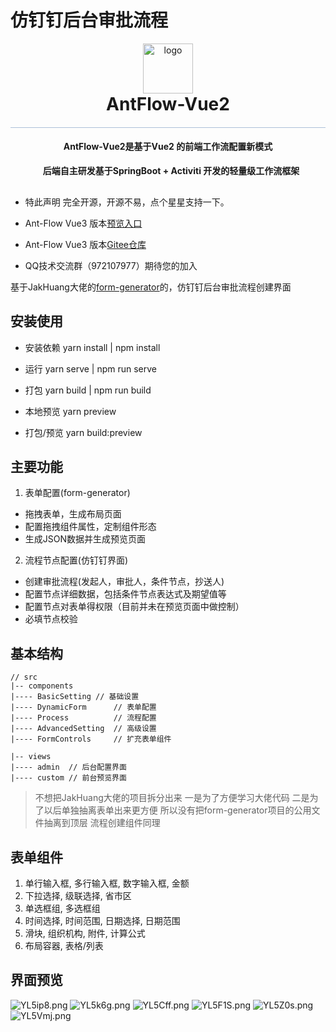 # 仿钉钉后台审批流程
<p align="center" style="margin-bottom: 0 !important">
	<img alt="logo" src="https://gitee.com/ldhnet/AntFlow-Vue3/raw/master/public/images/logo.png"  width = "80px"; height= "80px";>
</p>
<h1 align="center" style="margin: 10px 10px; font-weight: bold;margin-top: 0 !important">AntFlow-Vue2</h1>
<h4 style="border-top: solid #ACC0D8 1px;"></h4>
<h4 align="center">AntFlow-Vue2是基于Vue2 的前端工作流配置新模式 </h4>
<h4 align="center" style="margin: 0px 0px 30px 10px; ">
后端自主研发基于SpringBoot + Activiti 开发的轻量级工作流框架</h4>

- 特此声明 完全开源，开源不易，点个星星支持一下。

- Ant-Flow Vue3 版本[预览入口](http://117.72.70.166/ant-flow/dist/#/)

- Ant-Flow Vue3 版本[Gitee仓库](https://gitee.com/ldhnet/AntFlow-Vue3)

- QQ技术交流群（972107977）期待您的加入
 

基于JakHuang大佬的[form-generator](https://github.com/JakHuang/form-generator)的，仿钉钉后台审批流程创建界面

## 安装使用
 
- 安装依赖
yarn install | npm install

- 运行
yarn serve | npm run serve

- 打包
yarn build  | npm run build

- 本地预览
yarn preview 

- 打包/预览 
yarn build:preview 

## 主要功能
1. 表单配置(form-generator)
  - 拖拽表单，生成布局页面
  - 配置拖拽组件属性，定制组件形态
  - 生成JSON数据并生成预览页面
2. 流程节点配置(仿钉钉界面)
  - 创建审批流程(发起人，审批人，条件节点，抄送人)
  - 配置节点详细数据，包括条件节点表达式及期望值等
  - 配置节点对表单得权限（目前并未在预览页面中做控制）
  - 必填节点校验

## 基本结构
```
// src
|-- components
|---- BasicSetting // 基础设置
|---- DynamicForm      // 表单配置
|---- Process          // 流程配置
|---- AdvancedSetting  // 高级设置
|---- FormControls     // 扩充表单组件

|-- views
|---- admin  // 后台配置界面
|---- custom // 前台预览界面
```
> 不想把JakHuang大佬的项目拆分出来 一是为了方便学习大佬代码 二是为了以后单独抽离表单出来更方便 所以没有把form-generator项目的公用文件抽离到顶层 流程创建组件同理

## 表单组件
1. 单行输入框, 多行输入框, 数字输入框, 金额
2. 下拉选择, 级联选择, 省市区
3. 单选框组, 多选框组
4. 时间选择, 时间范围, 日期选择, 日期范围
5. 滑块, 组织机构, 附件, 计算公式
6. 布局容器, 表格/列表

## 界面预览
![YL5ip8.png](https://s1.ax1x.com/2020/05/22/YL5ip8.png)
![YL5k6g.png](https://s1.ax1x.com/2020/05/22/YL5k6g.png)
![YL5Cff.png](https://s1.ax1x.com/2020/05/22/YL5Cff.png)
![YL5F1S.png](https://s1.ax1x.com/2020/05/22/YL5F1S.png)
![YL5Z0s.png](https://s1.ax1x.com/2020/05/22/YL5Z0s.png)
![YL5Vmj.png](https://s1.ax1x.com/2020/05/22/YL5Vmj.png)
 




